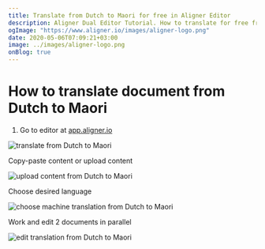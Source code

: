 ```yaml
---
title: Translate from Dutch to Maori for free in Aligner Editor
description: Aligner Dual Editor Tutorial. How to translate for free from Dutch to Maori. Aligner is multilingual document management platform. 
ogImage: "https://www.aligner.io/images/aligner-logo.png"
date: 2020-05-06T07:09:21+03:00
image: ../images/aligner-logo.png
onBlog: true
---
```


# How to translate document from Dutch to Maori

1. Go to editor at [app.aligner.io](https://app.aligner.io "Aligner App web page")

![translate from Dutch to Maori](../aligner-blank-editor.png "translate from Dutch to Maori")

Copy-paste content or upload content

![upload content from Dutch to Maori](../aligner-uploaded-document.png "upload content from Dutch to Maori")

Choose desired language

![choose machine translation from Dutch to Maori](../aligner-language-dropdown.png "choose machine translation from Dutch to Maori")

Work and edit 2 documents in parallel

![edit translation from Dutch to Maori](../aligner-double-sitded-editor.png "edit translation from Dutch to Maori")

